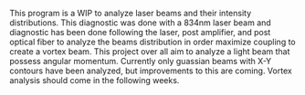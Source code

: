 This program is a WIP to analyze laser beams and their intensity distributions.
This diagnostic was done with a 834nm laser beam and diagnostic has been done following the laser, post amplifier, 
and post optical fiber to analyze the beams distribution in order maximize coupling to create a vortex beam.
This project over all aim to analyze a light beam that possess angular momentum.
Currently only guassian beams with X-Y contours have been analyzed, but improvements to this are coming.
Vortex analysis should come in the following weeks.
